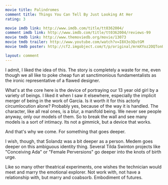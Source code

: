 ```yaml
---
movie title: Palindromes
comment title: Things You Can Tell By Just Looking At Her
rating: 3

movie imdb link: http://www.imdb.com/title/tt0362004/
comment imdb link: http://www.imdb.com/title/tt0362004/reviews-99
movie tmdb link: http://www.themoviedb.org/movie/13073
movie tmdb trailer: http://www.youtube.com/watch?v=I8X3o3QutGM
movie tmdb poster: http://cf2.imgobject.com/t/p/original/mrmXYoz2OQTonUh7cF3rtKMil1B.jpg

layout: comment
---
```


I admit, I liked the idea of this. The story is completely a waste for me, even though we all like to poke cheap fun at sanctimonious fundamentalists as the ironic representative of a flawed designer.

What's at the core here is the device of portraying our 13 year old girl by a variety of beings. I liked it when I saw it elsewhere, especially the implicit merger of being in the work of Garcia. Is it worth it for this actorly circumlocution alone? Probably yes, because of the way it is handled. The character, like all real ones, is a blur, a manifold being. We never see people anyway, only our models of them. So to break the wall and see many models is a sort of intimacy. Its not a gimmick, but a device that works.

And that's why we come. For something that goes deeper.

I wish, though, that Solandz was a bit deeper as a person. Medem goes deeper on this ambiguous identity thing. Several Tilda Swinton projects like "Conceiving Ada" or "Female Perversions" go deeper into the knots of birth urge. 

Like so many other theatrical experiments, one wishes the technician would meet and marry the emotional explorer. Not work with, not have a relationship with, but marry and coabsorb. Embodiment of futures.